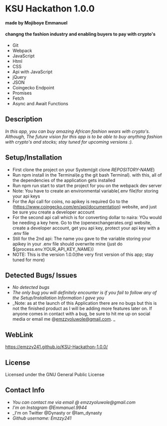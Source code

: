 # KSU Hackathon 1.0.0
#### made by Mojiboye Emmanuel

#### changng the fashion industry and enabling buyers to pay with crypto's

* Git
* Webpack
* JavaScript
* Html
* CSS
* Api with JavaScript
* jQuery
* JSON
* Coingecko Endpoint
* Promises
* Fetch
* Async and Await Functions


## Description
_In this app, you can buy amazing African fashion wears with crypto's. Although, The future vision for this app is to be able to buy anything fashion with crypto's and stocks; stay tuned for upcoming versions :)._

## Setup/Installation
* First clone the project on your System(git clone _REPOSITORY-NAME_)
* Run npm install in the Terminal(e.g the git bash Terminal). with this, all of the dependencies of the application gets installed
* Run npm run start to start the project for you on the webpack dev server
* Note: You have to create an environmental variable(.env file)for storing your api keys
* For the Api call for coins, no apikey is required Go to the (https://www.coingecko.com/en/api/documentation) website, and just be sure you create a developer account 
* For the second api call which is for converting dollar to naira: YOu would be needing a key here. Go to the (openexchangerates.org) website, create a developer account, get you api key, protect your api key with a .env file
* Still for the 2nd api: The name you gave to the variable storing your apikey in your .env file should overwrite mine
(just do ${process.env.YOUR_API_KEY_NAME})
* NOTE: This is the version 1.0.0(the very first version of this app; stay tuned for more)

## Detected Bugs/ Issues
* _No detected bugs_
* _The only bug you will definitely encounter is if you fail to follow any of the Setup/Installation Information I gave you_
* _Note: as at the launch of this Application there are no bugs but this is not the finished product as I will be adding more features later on. If anyone comes in contact with a bug, be sure to hit me up on social media or email me @emzzyoluwole@gmail.com. _

## WebLink
https://emzzy241.github.io/KSU-Hackathon-1.0.0/

## License
Licensed under the GNU General Public License

## Contact Info
* _You can contact me via email @ emzzyoluwole@gmail.com_
* _I'm on Instagram @Emmanuel.9944_
* _I'm on Twitter @Dynasty or @Iam_dynasty
* _Github username: Emzzy241_
